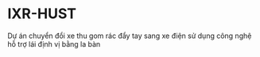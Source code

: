 # IXR-HUST
Dự án chuyển đổi xe thu gom rác đẩy tay sang xe điện sử dụng công nghệ hỗ trợ lái định vị bằng la bàn
